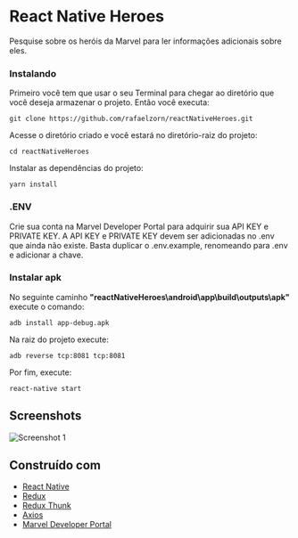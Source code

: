 # React Native Heroes

Pesquise sobre os heróis da Marvel para ler informações adicionais sobre eles.

### Instalando

Primeiro você tem que usar o seu Terminal para chegar ao diretório que você deseja armazenar o projeto. Então você executa:

```
git clone https://github.com/rafaelzorn/reactNativeHeroes.git
```

Acesse o diretório criado e você estará no diretório-raiz do projeto:

```
cd reactNativeHeroes
```

Instalar as dependências do projeto:

```
yarn install
````

### .ENV

Crie sua conta na Marvel Developer Portal para adquirir sua API KEY e PRIVATE KEY. A API KEY e PRIVATE KEY devem ser adicionadas no .env que ainda não existe. Basta duplicar o .env.example, renomeando para .env e adicionar a chave.

### Instalar apk

No seguinte caminho **"reactNativeHeroes\android\app\build\outputs\apk"** execute o comando: 

```
adb install app-debug.apk
````

Na raiz do projeto execute: 

```
adb reverse tcp:8081 tcp:8081
```

Por fim, execute:

```
react-native start
````

## Screenshots

![Screenshot 1](https://image.ibb.co/f87Tin/image.jpg)

## Construído com

* [React Native](https://facebook.github.io/react-native/)
* [Redux](https://redux.js.org)
* [Redux Thunk](https://github.com/gaearon/redux-thunk)
* [Axios](https://github.com/axios/axios)
* [Marvel Developer Portal](https://developer.marvel.com/)